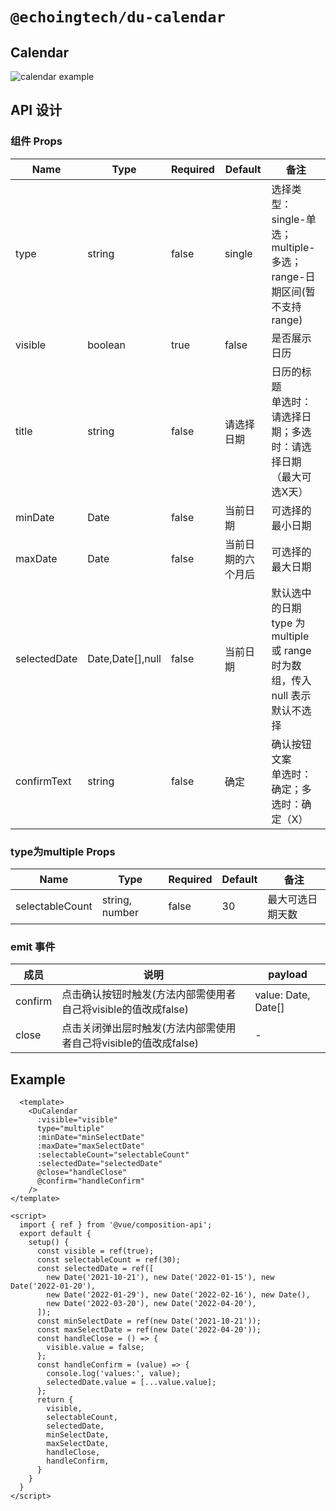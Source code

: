 # `@echoingtech/du-calendar`

## Calendar
![calendar example](https://cdn.qiandaoapp.com/admins/375749399347bfabd99998303d532214.png "组件示例图片")

## API 设计

### 组件 Props

| Name | Type | Required | Default | 备注 |
| ---- | ---- | -------- | ------- | ---- |
| type | string | false | single | 选择类型：<br>single-单选；multiple-多选；range-日期区间(暂不支持range) |
| visible | boolean | true | false | 是否展示日历 |
| title | string | false | 请选择日期 | 日历的标题<br>单选时：请选择日期；多选时：请选择日期（最大可选X天） |
| minDate | Date | false | 当前日期 | 可选择的最小日期 |
| maxDate | Date | false | 当前日期的六个月后 | 可选择的最大日期 |
| selectedDate | Date,Date[],null | false | 当前日期 | 默认选中的日期<br>type 为 multiple 或 range 时为数组，传入 null 表示默认不选择 |
| confirmText | string | false | 确定 | 确认按钮文案<br>单选时：确定；多选时：确定（X） |

### type为multiple Props

| Name | Type | Required | Default | 备注 |
| ---- | ---- | -------- | ------- | ---- |
| selectableCount | string, number | false | 30 | 最大可选日期天数 |

### emit 事件

| 成员 | 说明 | payload |
| --- | --- | --- |
| confirm | 点击确认按钮时触发(方法内部需使用者自己将visible的值改成false) | value: Date, Date[] |
| close | 点击关闭弹出层时触发(方法内部需使用者自己将visible的值改成false) | - |

## Example

```vue
  <template>
    <DuCalendar
      :visible="visible"
      type="multiple"
      :minDate="minSelectDate"
      :maxDate="maxSelectDate"
      :selectableCount="selectableCount"
      :selectedDate="selectedDate"
      @close="handleClose"
      @confirm="handleConfirm"
    />
</template>

<script>
  import { ref } from '@vue/composition-api';
  export default {
    setup() {
      const visible = ref(true);
      const selectableCount = ref(30);
      const selectedDate = ref([
        new Date('2021-10-21'), new Date('2022-01-15'), new Date('2022-01-20'),
        new Date('2022-01-29'), new Date('2022-02-16'), new Date(),
        new Date('2022-03-20'), new Date('2022-04-20'), 
      ]);
      const minSelectDate = ref(new Date('2021-10-21'));
      const maxSelectDate = ref(new Date('2022-04-20'));
      const handleClose = () => {
        visible.value = false;
      };
      const handleConfirm = (value) => {
        console.log('values:', value);
        selectedDate.value = [...value.value];
      };
      return {
        visible,
        selectableCount,
        selectedDate,
        minSelectDate,
        maxSelectDate,
        handleClose,
        handleConfirm,
      }
    }
  }
</script>
```
